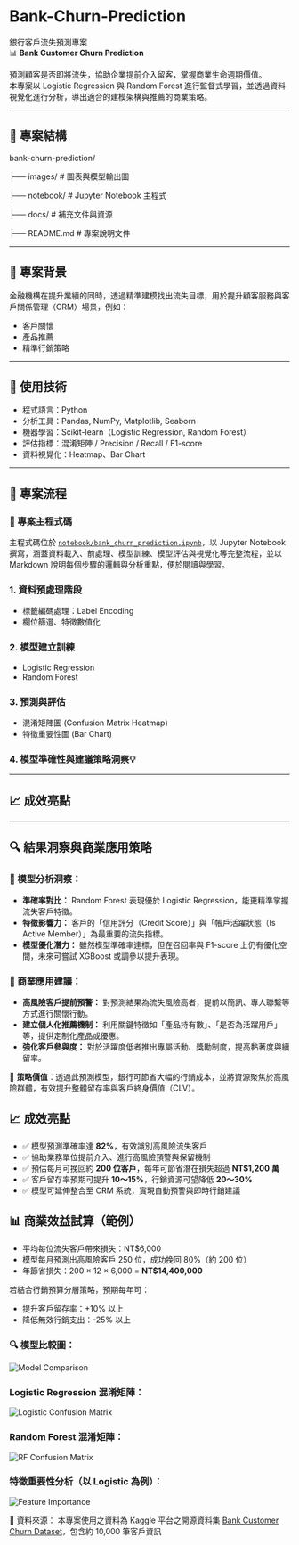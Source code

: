 # Bank-Churn-Prediction  
銀行客戶流失預測專案  
📊 **Bank Customer Churn Prediction**

預測顧客是否即將流失，協助企業提前介入留客，掌握商業生命週期價值。  
本專案以 Logistic Regression 與 Random Forest 進行監督式學習，並透過資料視覺化進行分析，導出適合的建模架構與推薦的商業策略。

---

## 📁 專案結構

bank-churn-prediction/

├── images/   # 圖表與模型輸出圖

├── notebook/ # Jupyter Notebook 主程式

├── docs/     # 補充文件與資源

├── README.md # 專案說明文件

---

## 📌 專案背景

金融機構在提升業績的同時，透過精準建模找出流失目標，用於提升顧客服務與客戶關係管理（CRM）場景，例如：

- 客戶關懷
- 產品推薦
- 精準行銷策略

---

## 🧠 使用技術

- 程式語言：Python  
- 分析工具：Pandas, NumPy, Matplotlib, Seaborn  
- 機器學習：Scikit-learn（Logistic Regression, Random Forest）  
- 評估指標：混淆矩陣 / Precision / Recall / F1-score  
- 資料視覺化：Heatmap、Bar Chart  

---

## 🔁 專案流程

### 📓 專案主程式碼  
主程式碼位於 [`notebook/bank_churn_prediction.ipynb`](notebook/bank_churn_prediction.ipynb)，以 Jupyter Notebook 撰寫，涵蓋資料載入、前處理、模型訓練、模型評估與視覺化等完整流程，並以 Markdown 說明每個步驟的邏輯與分析重點，便於閱讀與學習。

### 1. 資料預處理階段  
- 標籤編碼處理：Label Encoding  
- 欄位篩選、特徵數值化  

### 2. 模型建立訓練  
- Logistic Regression  
- Random Forest  

### 3. 預測與評估  
- 混淆矩陣圖 (Confusion Matrix Heatmap)  
- 特徵重要性圖 (Bar Chart)  

### 4. 模型準確性與建議策略洞察💡

---

## 📈 成效亮點

---

## 🔍 結果洞察與商業應用策略

### 📌 模型分析洞察：
- **準確率對比：** Random Forest 表現優於 Logistic Regression，能更精準掌握流失客戶特徵。
- **特徵影響力：** 客戶的「信用評分（Credit Score）」與「帳戶活躍狀態（Is Active Member）」為最重要的流失指標。
- **模型優化潛力：** 雖然模型準確率達標，但在召回率與 F1-score 上仍有優化空間，未來可嘗試 XGBoost 或調參以提升表現。

### 💼 商業應用建議：
- **高風險客戶提前預警：** 對預測結果為流失風險高者，提前以簡訊、專人聯繫等方式進行關懷行動。
- **建立個人化推薦機制：** 利用關鍵特徵如「產品持有數」、「是否為活躍用戶」等，提供定制化產品或優惠。
- **強化客戶參與度：** 對於活躍度低者推出專屬活動、獎勵制度，提高黏著度與續留率。

📣 **策略價值**：透過此預測模型，銀行可節省大幅的行銷成本，並將資源聚焦於高風險群體，有效提升整體留存率與客戶終身價值（CLV）。

## 📈 成效亮點

- ✅ 模型預測準確率達 **82%**，有效識別高風險流失客戶
- ✅ 協助業務單位提前介入、進行高風險預警與保留機制
- ✅ 預估每月可挽回約 **200 位客戶**，每年可節省潛在損失超過 **NT$1,200 萬**
- ✅ 客戶留存率預期可提升 **10～15%**，行銷資源可望降低 **20～30%**
- ✅ 模型可延伸整合至 CRM 系統，實現自動預警與即時行銷建議

   
## 📊 商業效益試算（範例）

- 平均每位流失客戶帶來損失：NT$6,000
- 模型每月預測出高風險客戶 250 位，成功挽回 80%（約 200 位）
- 年節省損失：200 × 12 × 6,000 = **NT$14,400,000**

若結合行銷預算分層策略，預期每年可：
- 提升客戶留存率：+10% 以上
- 降低無效行銷支出：-25% 以上


### 🔍 模型比較圖：
![Model Comparison](images/model_comparison.png)

### Logistic Regression 混淆矩陣：
![Logistic Confusion Matrix](images/confusion_logistic.png)

### Random Forest 混淆矩陣：
![RF Confusion Matrix](images/confusion_rf.png)

### 特徵重要性分析（以 Logistic 為例）：
![Feature Importance](images/feature_importance_logistic.png)


📁 資料來源：
本專案使用之資料為 Kaggle 平台之開源資料集 [Bank Customer Churn Dataset](https://www.kaggle.com/datasets/gauravtopre/bank-customer-churn-dataset)，包含約 10,000 筆客戶資訊
